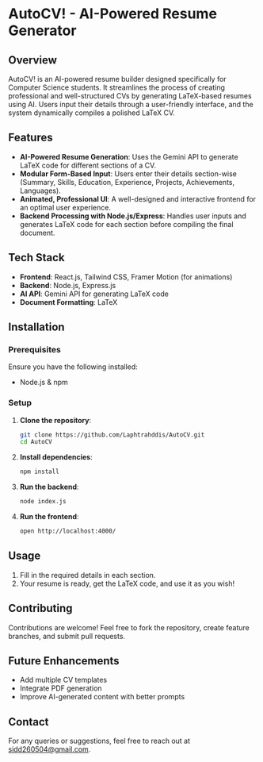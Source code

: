# AutoCV! - AI-Powered Resume Generator

## Overview

AutoCV! is an AI-powered resume builder designed specifically for Computer Science students. It streamlines the process of creating professional and well-structured CVs by generating LaTeX-based resumes using AI. Users input their details through a user-friendly interface, and the system dynamically compiles a polished LaTeX CV.

## Features

- **AI-Powered Resume Generation**: Uses the Gemini API to generate LaTeX code for different sections of a CV.
- **Modular Form-Based Input**: Users enter their details section-wise (Summary, Skills, Education, Experience, Projects, Achievements, Languages).
- **Animated, Professional UI**: A well-designed and interactive frontend for an optimal user experience.
- **Backend Processing with Node.js/Express**: Handles user inputs and generates LaTeX code for each section before compiling the final document.

## Tech Stack

- **Frontend**: React.js, Tailwind CSS, Framer Motion (for animations)
- **Backend**: Node.js, Express.js
- **AI API**: Gemini API for generating LaTeX code
- **Document Formatting**: LaTeX

## Installation

### Prerequisites

Ensure you have the following installed:

- Node.js & npm

### Setup

1. **Clone the repository**:
   ```bash
   git clone https://github.com/Laphtrahddis/AutoCV.git
   cd AutoCV
   ```
2. **Install dependencies**:
   ```bash
   npm install
   ```
3. **Run the backend**:
   ```bash
   node index.js
   ```
4. **Run the frontend**:
   ```bash
   open http://localhost:4000/ 
   ```

## Usage

1. Fill in the required details in each section.
2. Your resume is ready, get the LaTeX code, and use it as you wish!

## Contributing

Contributions are welcome! Feel free to fork the repository, create feature branches, and submit pull requests.

## Future Enhancements

- Add multiple CV templates
- Integrate PDF generation
- Improve AI-generated content with better prompts

## Contact

For any queries or suggestions, feel free to reach out at [sidd260504@gmail.com](mailto\:sidd260504@gmail.com).

